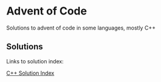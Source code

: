 # Advent of Code

Solutions to advent of code in some languages, mostly C++

## Solutions

Links to solution index:

[C++ Solution Index](https://github.com/Hopson97/advent-of-code/blob/master/cpp/README.md)
